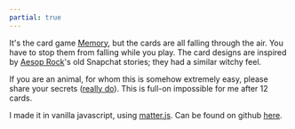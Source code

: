 ```yaml
---
partial: true
---
```

<p>It's the card game <a href="https://en.wikipedia.org/wiki/Concentration_(card_game)">Memory</a>, but the cards are all falling through the air. You have to stop them from falling while you play. The card designs are inspired by <a href="https://rhymesayers.com/artists/aesoprock">Aesop Rock</a>'s old Snapchat stories; they had a similar witchy feel.</p>
<p>If you are an animal, for whom this is somehow extremely easy, please share your secrets (<a href="https://twitter.com/messages/compose?recipient_id=800796177604100096">really do</a>). This is full-on impossible for me after 12 cards.</p>
<p>I made it in vanilla javascript, using <a href="https://brm.io/matter-js/">matter.js</a>. Can be found on github <a href="https://github.com/dom-o/gravity-memory">here</a>.</p>
